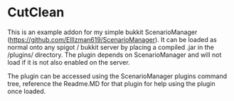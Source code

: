 # CutClean

This is an example addon for my simple bukkit ScenarioManager (https://github.com/Elllzman619/ScenarioManager).  It can be loaded as normal onto  any spigot / bukkit server by placing  a compiled .jar in the /plugins/ directory. The plugin  depends on ScenarioManager and will not load if it is not also enabled on the server.

The plugin can be accessed using the ScenarioManager plugins command tree, reference the Readme.MD for that plugin for help using the plugin once loaded.

